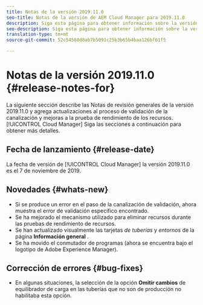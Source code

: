 ```yaml
---
title: Notas de la versión 2019.11.0
seo-title: Notas de la versión de AEM Cloud Manager para 2019.11.0
description: Siga esta página para obtener información sobre la versión 2019.11.0 de Cloud Manager.
seo-description: Siga esta página para obtener información sobre la versión 2019.11.0 de AEM Cloud Manager.
translation-type: tm+mt
source-git-commit: 52c54568d8ab7b5091c25b3b65b4baa126bf61f5

---
```


# Notas de la versión 2019.11.0 {#release-notes-for}

La siguiente sección describe las Notas de revisión generales de la versión 2019.11.0 y agrega actualizaciones al proceso de validación de la canalización y mejoras a la prueba de rendimiento de los recursos. [!UICONTROL Cloud Manager] 
Siga las secciones a continuación para obtener más detalles.

## Fecha de lanzamiento {#release-date}

La fecha de versión de [!UICONTROL Cloud Manager] la versión 2019.11.0 es el 7 de noviembre de 2019.

## Novedades {#whats-new}

* Si se produce un error en el paso de la canalización de validación, ahora muestra el error de validación específico encontrado.
* Se ha mejorado el mecanismo utilizado para eliminar recursos durante las pruebas de rendimiento de recursos.
* Se han actualizado visualmente las tarjetas *de tuberías* y *entornos* de la página **Información general** .
* Se ha movido el conmutador de programas (ahora se encuentra bajo el logotipo de Adobe Experience Manager).

## Corrección de errores {#bug-fixes}

* En algunas situaciones, la selección de la opción **Omitir cambios** de equilibrador de carga en las tuberías que no son de producción no habilitaba esta opción.
